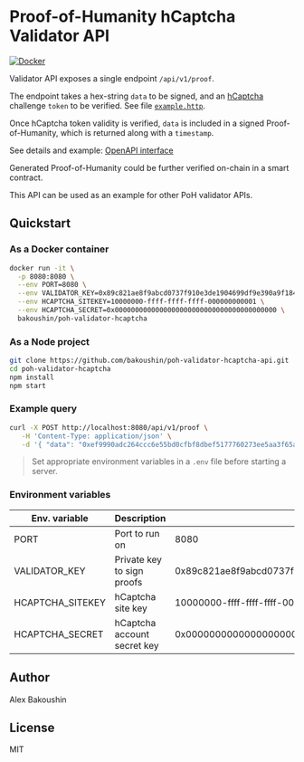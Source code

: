 # Proof-of-Humanity hCaptcha Validator API

[![Docker](https://img.shields.io/docker/pulls/bakoushin/poh-validator-hcaptcha)](https://hub.docker.com/r/bakoushin/poh-validator-hcaptcha)

Validator API exposes a single endpoint `/api/v1/proof`.

The endpoint takes a hex-string `data` to be signed, and an [hCaptcha](https://www.hcaptcha.com/) challenge `token` to be verified. See file [`example.http`](example.http).

Once hCaptcha token validity is verified, `data` is included in a signed Proof-of-Humanity, which is returned along with a `timestamp`.

See details and example: [OpenAPI interface](https://app.swaggerhub.com/apis-docs/bakoushin/poh-validator-hcaptcha/0.0.1)

Generated Proof-of-Humanity could be further verified on-chain in a smart contract.

This API can be used as an example for other PoH validator APIs.

## Quickstart

### As a Docker container

```bash
docker run -it \
  -p 8080:8080 \
  --env PORT=8080 \
  --env VALIDATOR_KEY=0x89c821ae8f9abcd0737f910e3de1904699df9e390a9f184f01f941e20dac8a52 \
  --env HCAPTCHA_SITEKEY=10000000-ffff-ffff-ffff-000000000001 \
  --env HCAPTCHA_SECRET=0x0000000000000000000000000000000000000000 \
  bakoushin/poh-validator-hcaptcha
```

### As a Node project

```bash
git clone https://github.com/bakoushin/poh-validator-hcaptcha-api.git
cd poh-validator-hcaptcha
npm install
npm start
```

### Example query

```bash
curl -X POST http://localhost:8080/api/v1/proof \
   -H 'Content-Type: application/json' \
   -d '{ "data": "0xef9990adc264ccc6e55bd0cfbf8dbef5177760273ee5aa3f65aae4bbb014750f", "token": "10000000-aaaa-bbbb-cccc-000000000001" }'
```

> Set appropriate environment variables in a `.env` file before starting a server.

### Environment variables

| Env. variable    | Description                 | Example                                                            |
| ---------------- | --------------------------- | ------------------------------------------------------------------ |
| PORT             | Port to run on              | 8080                                                               |
| VALIDATOR_KEY    | Private key to sign proofs  | 0x89c821ae8f9abcd0737f910e3de1904699df9e390a9f184f01f941e20dac8a52 |
| HCAPTCHA_SITEKEY | hCaptcha site key           | 10000000-ffff-ffff-ffff-000000000001                               |
| HCAPTCHA_SECRET  | hCaptcha account secret key | 0x0000000000000000000000000000000000000000                         |

## Author

Alex Bakoushin

## License

MIT
